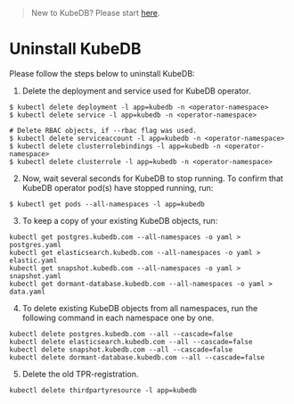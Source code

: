 > New to KubeDB? Please start [here](/docs/tutorials/README.md).

# Uninstall KubeDB
Please follow the steps below to uninstall KubeDB:

1. Delete the deployment and service used for KubeDB operator.
```console
$ kubectl delete deployment -l app=kubedb -n <operator-namespace>
$ kubectl delete service -l app=kubedb -n <operator-namespace>

# Delete RBAC objects, if --rbac flag was used.
$ kubectl delete serviceaccount -l app=kubedb -n <operator-namespace>
$ kubectl delete clusterrolebindings -l app=kubedb -n <operator-namespace>
$ kubectl delete clusterrole -l app=kubedb -n <operator-namespace>
```

2. Now, wait several seconds for KubeDB to stop running. To confirm that KubeDB operator pod(s) have stopped running, run:
```console
$ kubectl get pods --all-namespaces -l app=kubedb
```

3. To keep a copy of your existing KubeDB objects, run:
```console
kubectl get postgres.kubedb.com --all-namespaces -o yaml > postgres.yaml
kubectl get elasticsearch.kubedb.com --all-namespaces -o yaml > elastic.yaml
kubectl get snapshot.kubedb.com --all-namespaces -o yaml > snapshot.yaml
kubectl get dormant-database.kubedb.com --all-namespaces -o yaml > data.yaml
```

4. To delete existing KubeDB objects from all namespaces, run the following command in each namespace one by one.
```
kubectl delete postgres.kubedb.com --all --cascade=false
kubectl delete elasticsearch.kubedb.com --all --cascade=false
kubectl delete snapshot.kubedb.com --all --cascade=false
kubectl delete dormant-database.kubedb.com --all --cascade=false
```

5. Delete the old TPR-registration.
```console
kubectl delete thirdpartyresource -l app=kubedb
```
